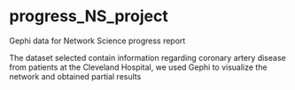 # progress_NS_project
Gephi data for Network Science progress report

The dataset selected contain information regarding coronary artery disease from patients at the Cleveland Hospital, we used Gephi to visualize the network and obtained partial results
